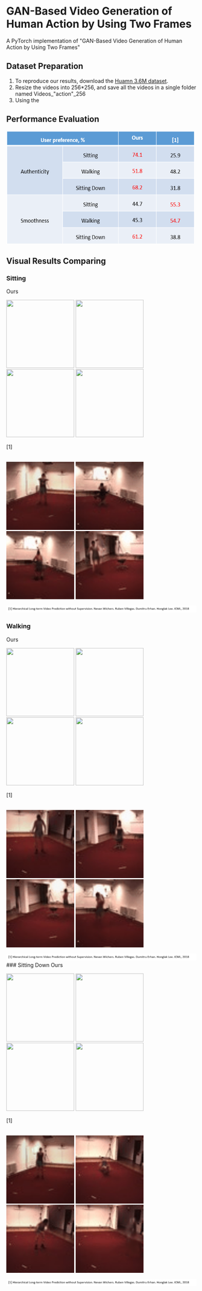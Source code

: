 GAN-Based Video Generation of Human Action by Using Two Frames
==========

A PyTorch implementation of "GAN-Based Video Generation of Human Action by Using Two Frames"<br>

Dataset Preparation
----------
1. To reproduce our results, download the [Huamn 3.6M dataset](https://vision.imar.ro/human3.6m/main_login.php).
2. Resize the videos into 256*256, and save all the videos in a single folder named Videos_"action"_256
3. Using the 

Performance Evaluation
----------
<img src="result/Performance Evaluation.png" width="500" height="300" style="float:middle;">

Visual Results Comparing
----------

### Sitting
Ours
<p float="left">
  <img src="result/fake_sitting_epoch-0.gif" width="180" height="180" style="float:middle;">
  <img src="result/fake_sitting_epoch-1.gif" width="180" height="180" style="float:middle;">
  <img src="result/fake_sitting_epoch-2.gif" width="180" height="180" style="float:middle;">
  <img src="result/fake_sitting_epoch-4.gif" width="180" height="180" style="float:middle;">
</p>

[1]<br>
<br>
<p float='left'>
  <img src="result/sitting_24.gif" width="180" height="180" style="float:middle;">
  <img src="result/sitting_37.gif" width="180" height="180" style="float:middle;">
  <img src="result/sitting_40.gif" width="180" height="180" style="float:middle;">
  <img src="result/sitting_42.gif" width="180" height="180" style="float:middle;">
</p>

<img src="result/4.png" alt="overview" style="float:middle;">

### Walking
Ours
<p float="left">
  <img src="result/fake_walking_epoch-2.gif" width="180" height="180" style="float:middle;">
  <img src="result/fake_walking_epoch-3.gif" width="180" height="180" style="float:middle;">
  <img src="result/fake_walking_epoch-4.gif" width="180" height="180" style="float:middle;">
  <img src="result/fake_walking_epoch-5.gif" width="180" height="180" style="float:middle;">
</p>

[1]<br>
<br>
<p float='left'>
  <img src="result/walking_11.gif" width="180" height="180" style="float:middle;">
  <img src="result/walking_30.gif" width="180" height="180" style="float:middle;">
  <img src="result/walking_33.gif" width="180" height="180" style="float:middle;">
  <img src="result/walking_38.gif" width="180" height="180" style="float:middle;">
</p>

<img src="result/4.png" alt="overview" style="float:middle;">
### Sitting Down
Ours
<p float="left">
  <img src="result/fake_sitting_down_epoch-0.gif" width="180" height="180" style="float:middle;">
  <img src="result/fake_sitting_down_epoch-2.gif" width="180" height="180" style="float:middle;">
  <img src="result/fake_sitting_down_epoch-6.gif" width="180" height="180" style="float:middle;">
  <img src="result/fake_sitting_down_epoch-7.gif" width="180" height="180" style="float:middle;">
</p>

[1]<br>
<br>
<p float='left'>
  <img src="result/sitting_down_6.gif" width="180" height="180" style="float:middle;">
  <img src="result/sitting_down_20.gif" width="180" height="180" style="float:middle;">
  <img src="result/sitting_down_29.gif" width="180" height="180" style="float:middle;">
  <img src="result/sitting_down_39.gif" width="180" height="180" style="float:middle;">
</p>

<img src="result/4.png" alt="overview" style="float:middle;">
